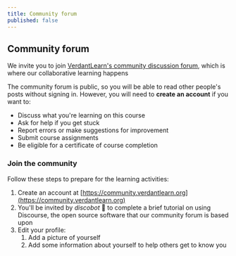 ```yaml
---
title: Community forum
published: false
---
```


## Community forum

We invite you to join [VerdantLearn's community discussion forum](https://community.verdantlearn.org), which is where our collaborative learning happens

The community forum is public, so you will be able to read other people's posts without signing in.  However, you will need to **create an account** if you want to:
- Discuss what you're learning on this course
- Ask for help if you get stuck
- Report errors or make suggestions for improvement
- Submit course assignments
- Be eligible for a certificate of course completion

### Join the community
Follow these steps to prepare for the learning activities:

1. Create an account at [https://community.verdantlearn.org](https://community.verdantlearn.org)
2. You'll be invited by *discobot* :robot: to complete a brief tutorial on using Discourse, the open source software that our community forum is based upon
3. Edit your profile:
   1. Add a picture of yourself
   2. Add some information about yourself to help others get to know you

